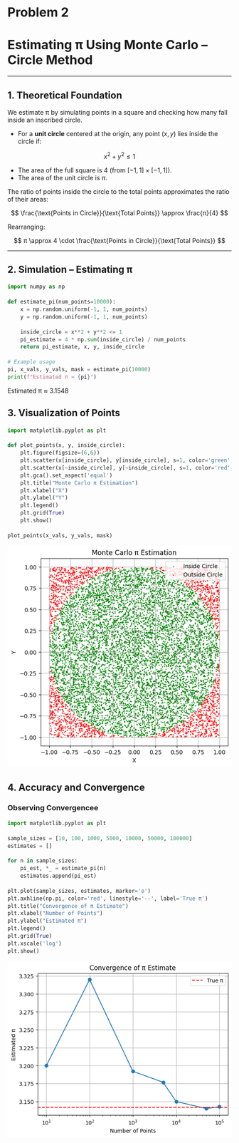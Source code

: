 # Problem 2
# **Estimating π Using Monte Carlo – Circle Method**

---

## **1. Theoretical Foundation**

We estimate π by simulating points in a square and checking how many fall inside an inscribed circle.

- For a **unit circle** centered at the origin, any point $(x, y)$ lies inside the circle if:

$$
x^2 + y^2 \leq 1
$$

- The area of the full square is $4$ (from $[-1, 1] \times [-1, 1]$).
- The area of the unit circle is $π$.

The ratio of points inside the circle to the total points approximates the ratio of their areas:

$$
\frac{\text{Points in Circle}}{\text{Total Points}} \approx \frac{π}{4}
$$

Rearranging:

$$
π \approx 4 \cdot \frac{\text{Points in Circle}}{\text{Total Points}}
$$

---


## **2. Simulation – Estimating π**

```python
import numpy as np

def estimate_pi(num_points=10000):
    x = np.random.uniform(-1, 1, num_points)
    y = np.random.uniform(-1, 1, num_points)
    
    inside_circle = x**2 + y**2 <= 1
    pi_estimate = 4 * np.sum(inside_circle) / num_points
    return pi_estimate, x, y, inside_circle

# Example usage
pi, x_vals, y_vals, mask = estimate_pi(10000)
print(f"Estimated π ≈ {pi}")
```
Estimated π ≈ 3.1548


## **3. Visualization of Points**
```python
import matplotlib.pyplot as plt

def plot_points(x, y, inside_circle):
    plt.figure(figsize=(6,6))
    plt.scatter(x[inside_circle], y[inside_circle], s=1, color='green', label='Inside Circle')
    plt.scatter(x[~inside_circle], y[~inside_circle], s=1, color='red', label='Outside Circle')
    plt.gca().set_aspect('equal')
    plt.title("Monte Carlo π Estimation")
    plt.xlabel("X")
    plt.ylabel("Y")
    plt.legend()
    plt.grid(True)
    plt.show()

plot_points(x_vals, y_vals, mask)
```
![alt text](image-2.png)


## **4. Accuracy and Convergence**

### **Observing Convergencee**
```python
import matplotlib.pyplot as plt

sample_sizes = [10, 100, 1000, 5000, 10000, 50000, 100000]
estimates = []

for n in sample_sizes:
    pi_est, *_ = estimate_pi(n)
    estimates.append(pi_est)

plt.plot(sample_sizes, estimates, marker='o')
plt.axhline(np.pi, color='red', linestyle='--', label='True π')
plt.title("Convergence of π Estimate")
plt.xlabel("Number of Points")
plt.ylabel("Estimated π")
plt.legend()
plt.grid(True)
plt.xscale('log')
plt.show()
```
![alt text](image-3.png)